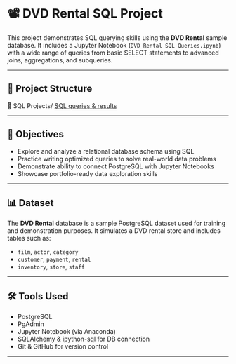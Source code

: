 # 📽️ DVD Rental SQL Project

This project demonstrates SQL querying skills using the **DVD Rental** sample database. It includes a Jupyter Notebook (`DVD Rental SQL Queries.ipynb`) with a wide range of queries from basic SELECT statements to advanced joins, aggregations, and subqueries.

---
## 📌 Project Structure
📁 SQL Projects/
[SQL queries & results](DVD%20Rental%20SQL%20Queries.ipynb)   

---

## 🧠 Objectives

- Explore and analyze a relational database schema using SQL
- Practice writing optimized queries to solve real-world data problems
- Demonstrate ability to connect PostgreSQL with Jupyter Notebooks
- Showcase portfolio-ready data exploration skills

---

## 📊 Dataset

The **DVD Rental** database is a sample PostgreSQL dataset used for training and demonstration purposes. It simulates a DVD rental store and includes tables such as:

- `film`, `actor`, `category`
- `customer`, `payment`, `rental`
- `inventory`, `store`, `staff`

---

## 🛠️ Tools Used

- PostgreSQL
- PgAdmin
- Jupyter Notebook (via Anaconda)
- SQLAlchemy & ipython-sql for DB connection
- Git & GitHub for version control

---
  

